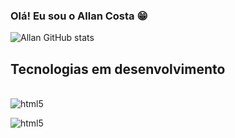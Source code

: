 
### Olá! Eu sou o Allan Costa 😁

![Allan GitHub stats](https://github-readme-stats.vercel.app/api?username=devallancosta&show_icons=true&theme=tokyonight)

## Tecnologias em desenvolvimento

<div style ="display: inline_block"><br/>
    <img align="center" alt="html5" src="https://img.shields.io/badge/JavaScript-323330?style=for-the-badge&logo=javascript&logoColor=F7DF1E
    " />

<img align="center" alt="html5" src="https://img.shields.io/badge/Colab-F9AB00?style=for-the-badge&logo=googlecolab&color=525252
    " />
</div>    
